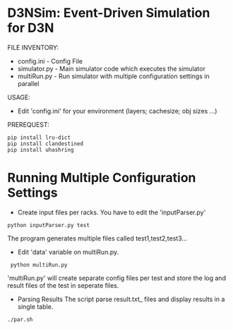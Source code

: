 # D3NSim: Event-Driven Simulation for D3N
FILE INVENTORY:
  * config.ini - Config File
  * simulator.py - Main simulator code which executes the simulator
  * multiRun.py - Run simulator with multiple configuration settings in parallel

USAGE:
  * Edit 'config.ini' for your environment (layers; cachesize; obj sizes ...)
  
  
PREREQUEST:
```
pip install lru-dict
pip install clandestined
pip install uhashring
```



# Running Multiple Configuration Settings
 * Create input files per racks. You have to edit the 'inputParser.py'
 ```
 python inputParser.py test
 
 ```
 The program generates multiple files called test1,test2,test3...
 
 * Edit 'data' variable on multiRun.py. 
 
 ``` python multiRun.py```
 
 'multiRun.py' will create separate config files per test and store the log and result files of the test in seperate files.
 
 * Parsing Results
 The script parse result.txt_ files and display results in a single table.
 ```
 ./par.sh
 ```
 
